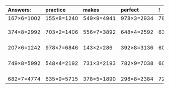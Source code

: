 | Answers: | practice | makes | perfect | ! |
| :--- | :--- | :--- | :--- | :--- |
| 167×6=1002 | 155×8=1240 | 549×9=4941 | 978×3=2934 | 783×9=7047 | 
|   |   |   |   |   | 
|   |   |   |   |   | 
|   |   |   |   |   | 
| 374×8=2992 | 703×2=1406 | 556×7=3892 | 648×4=2592 | 638×9=5742 | 
|   |   |   |   |   | 
|   |   |   |   |   | 
|   |   |   |   |   | 
|   |   |   |   |   | 
| 207×6=1242 | 978×7=6846 | 143×2=286 | 392×8=3136 | 605×9=5445 | 
|   |   |   |   |   | 
|   |   |   |   |   | 
|   |   |   |   |   | 
|   |   |   |   |   | 
| 749×8=5992 | 548×4=2192 | 731×3=2193 | 782×9=7038 | 607×8=4856 | 
|   |   |   |   |   | 
|   |   |   |   |   | 
|   |   |   |   |   | 
|   |   |   |   |   | 
| 682×7=4774 | 635×9=5715 | 378×5=1890 | 298×8=2384 | 720×4=2880 | 
